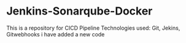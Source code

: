 # Jenkins-Sonarqube-Docker
This is a repository for CICD Pipeline
Technologies used: Git, Jekins, Gitwebhooks
i have added a new code
